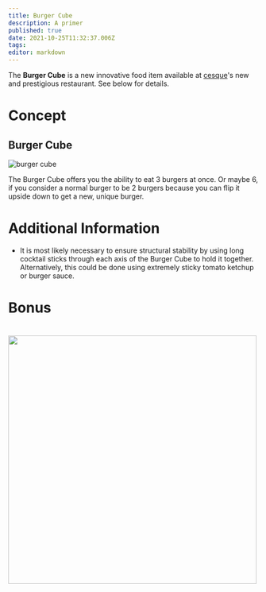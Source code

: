 ```yaml
---
title: Burger Cube
description: A primer
published: true
date: 2021-10-25T11:32:37.006Z
tags: 
editor: markdown
---
```


The **Burger Cube** is a new innovative food item available at [cesque](cesque)'s new and prestigious restaurant. See below for details.

# Concept

## Burger Cube

![burger cube](https://cesque.com/storage/21/04/13/367516930881.png)

The Burger Cube offers you the ability to eat 3 burgers at once. Or maybe 6, if you consider a normal burger to be 2 burgers because you can flip it upside down to get a new, unique burger.

# Additional Information
* It is most likely necessary to ensure structural stability by using long cocktail sticks through each axis of the Burger Cube to hold it together. Alternatively, this could be done using extremely sticky tomato ketchup or burger sauce.

# Bonus
<img src=https://cesque.com/storage/21/10/25/922819103574.jpg width=500px style=margin-top:20px>